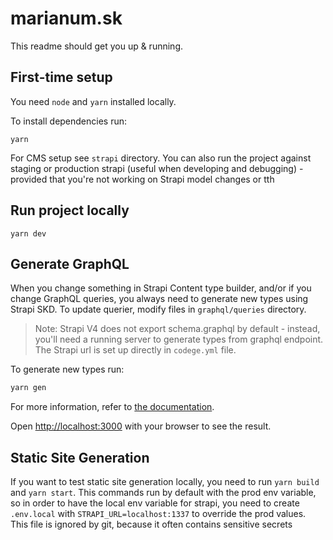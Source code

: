 # marianum.sk

This readme should get you up & running.

## First-time setup

You need `node` and `yarn` installed locally.

To install dependencies run:

```
yarn
```

For CMS setup see `strapi` directory. You can also run the project against staging or production strapi (useful when developing and debugging) - provided that you're not working on Strapi model changes or tth

## Run project locally

```
yarn dev
```

## Generate GraphQL

When you change something in Strapi Content type builder, and/or if you change GraphQL queries, you always need to generate new types using Strapi SKD. To update querier, modify files in `graphql/queries` directory.

> Note: Strapi V4 does not export schema.graphql by default - instead, you'll need a running server to generate types from graphql endpoint. The Strapi url is set up directly in `codege.yml` file.

To generate new types run:

```bash
yarn gen
```

For more information, refer to [the documentation](/docs/libs/Strapi-SDK.md).

Open [http://localhost:3000](http://localhost:3000) with your browser to see the result.

## Static Site Generation

If you want to test static site generation locally, you need to run `yarn build` and `yarn start`. This commands run by default with the prod env variable, so in order to have the local env variable for strapi, you need to create `.env.local` with `STRAPI_URL=localhost:1337` to override the prod values. This file is ignored by git, because it often contains sensitive secrets
